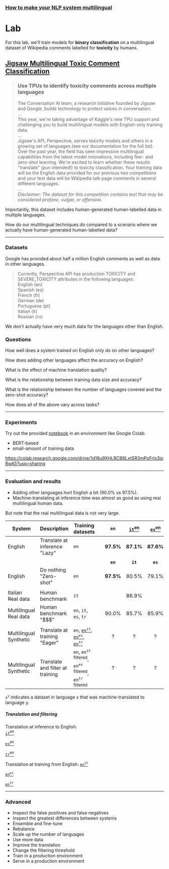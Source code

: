 ### [How to make your NLP system multilingual](/)
# Lab

For this lab, we'll train models for **binary classification** on a multilingual dataset of Wikipedia comments labelled for **toxicity** by humans.

## [Jigsaw Multilingual Toxic Comment Classification](https://www.kaggle.com/c/jigsaw-multilingual-toxic-comment-classification/data?select=test.csv)
> ### Use TPUs to identify toxicity comments across multiple languages
> The Conversation AI team, a research initiative founded by Jigsaw and Google, builds technology to protect voices in conversation.  
> ...  
> This year, we're taking advantage of Kaggle's new TPU support and challenging you to build multilingual models with English-only training data.  
> ...  
> Jigsaw's API, Perspective, serves toxicity models and others in a growing set of languages (see our documentation for the full list). Over the past year, the field has seen impressive multilingual capabilities from the latest model innovations, including few- and zero-shot learning. We're excited to learn whether these results "translate" (pun intended!) to toxicity classification. Your training data will be the English data provided for our previous two competitions and your test data will be Wikipedia talk page comments in several different languages.  
> ...  
> *Disclaimer: The dataset for this competition contains text that may be considered profane, vulgar, or offensive.*  

Importantly, this dataset includes human-generated human-labelled data in multiple languages.

How do our multilingual techniques do compared to a scenario where we actually have human-generated human-labelled data?

---

### Datasets

Google has provided about half a million English comments as well as data in other languages.

> Currently, Perspective API has production TOXICITY and SEVERE_TOXICITY attributes in the following languages:  
>    English (en)  
>    Spanish (es)  
>    French (fr)  
>    German (de)  
>    Portuguese (pt)  
>    Italian (it)  
>    Russian (ru)  

We don't actually have very much data for the languages other than English.


### Questions

How well does a system trained on English only do on other languages?

How does adding other languages affect the accuracy on English?

What is the effect of machine translation quality?

What is the relationship between training data size and accuracy?

What is the relationship between the number of languages covered and the zero-shot accuracy?

How does all of the above vary across tasks?


---

### Experiments

Try out the provided [notebook](https://github.com/modelfront/multilingual-nlp/tree/main/notebook) in an environment like Google Colab.

- BERT-based
- small-amount of training data

https://colab.research.google.com/drive/1d18u9XHLRCB6LxtSR3mPoFrlx3io8wA5?usp=sharing


---

### Evaluation and results

- Adding other languages hurt English a bit (90.0% vs 97.5%).
- Machine-translating at inference time was almost as good as using real multilingual human data.

But note that the real multilingual data is not very large.


| System           | Description               | Training datasets                                | | `en`    | [`it`<sup>en</sup>](data/lazy) | [`es`<sup>en</sup>](data/lazy) | [`tr`<sup>en</sup>](data/lazy) |
|-------------------|---------------------|------------------------------------------------------------------------|-|:-------:|:-------:|:-------:|:-------:|
| English  | Translate at inference <br/> "Lazy" | `en`                                                               | |    **97.5%**   |    **87.1%**   |    **87.6%**   |    **98.0%**   |
|                                        |                                                                        | |         |         |         |       |
|                |                            |                                                                    | | **`en`**| **`it`**| **`es`**| **`tr`**|
| English | Do nothing <br/>"Zero-shot" | `en`                                                                   | |   **97.5%**  |    80.5%   |    79.1%   |    93.4%   |
|                                        |                                                                        | |         |         |         |       |
| Italian <br/> Real data  |  Human benchmark   | `it`                                                                    | |         |    86.9%   |         |         |
| Multilingual <br/> Real data | Human benchmark <br/> "$$$" | `en`, `it`, `es`, `tr`                                                 | |    90.0%   |    85.7%   |    85.9%   |    97.0%   |
|                                        |                                                                        | |         |         |         |       |
| Multilingual <br/> Synthetic | Translate at training <br/> "Eager" | `en`, [`en`<sup>`it`</sup>](data/eager), [`en`<sup>`es`</sup>](data/eager), [`en`<sup>`tr`</sup>](data/eager)    | |    ?   |    ?   |    ?   |    ?   |
| Multilingual <br/> Synthetic | Translate and filter at training  | `en`, `en`<sup>`it` filtered</sup>, `en`<sup>`es` filtered</sup>, `en`<sup>`tr` filtered</sup> | |    ?    |    ?    |    ?    |    ?   |

`x`<sup>`y`</sup> indicates a dataset in language x that was machine-translated to language y.


##### Translation and filtering

Translation at inference to English:  
 [`it`<sup>en</sup>](https://console.modelfront.com/#/evaluations/603d1fe43324be001701493e)
 
 [`es`<sup>en</sup>](https://console.modelfront.com/#/evaluations/603d1ff73324be0017014956)
 
 [`tr`<sup>en</sup>](https://console.modelfront.com/#/evaluations/603d200d3324be001701496e)

Translation at training from English:
 [`en`<sup>`it`</sup>](https://console.modelfront.com/#/evaluations/603d22a53324be0017014bec)
 
 [`en`<sup>`es`</sup>](https://console.modelfront.com/#/evaluations/603d26463324be0017014c6e)
 
 [`en`<sup>`tr`</sup>](https://console.modelfront.com/#/evaluations/603d265d3324be0017014c86)
 

---

### Advanced

- Inspect the false positives and false negatives
- Inspect the greatest differences between systems
- Ensemble and fine-tune
- Rebalance
- Scale up the number of languages
- Use more data
- Improve the translation
- Change the filtering threshold
- Train in a production environment
- Serve in a production environment


